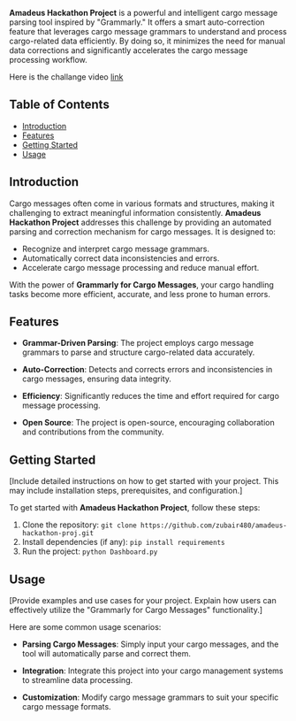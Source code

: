 **Amadeus Hackathon Project** is a powerful and intelligent cargo message parsing tool inspired by "Grammarly." It offers a smart auto-correction feature that leverages cargo message grammars to understand and process cargo-related data efficiently. By doing so, it minimizes the need for manual data corrections and significantly accelerates the cargo message processing workflow.

Here is the challange video <a href="https://drive.google.com/file/d/1sJrlqKQRPjeKZcCLOwubyILuudo9VkHl/view?usp=sharing">link</a>

## Table of Contents

- [Introduction](#introduction)
- [Features](#features)
- [Getting Started](#getting-started)
- [Usage](#usage)


## Introduction

Cargo messages often come in various formats and structures, making it challenging to extract meaningful information consistently. **Amadeus Hackathon Project** addresses this challenge by providing an automated parsing and correction mechanism for cargo messages. It is designed to:

- Recognize and interpret cargo message grammars.
- Automatically correct data inconsistencies and errors.
- Accelerate cargo message processing and reduce manual effort.

With the power of **Grammarly for Cargo Messages**, your cargo handling tasks become more efficient, accurate, and less prone to human errors.

## Features

- **Grammar-Driven Parsing**: The project employs cargo message grammars to parse and structure cargo-related data accurately.

- **Auto-Correction**: Detects and corrects errors and inconsistencies in cargo messages, ensuring data integrity.

- **Efficiency**: Significantly reduces the time and effort required for cargo message processing.

- **Open Source**: The project is open-source, encouraging collaboration and contributions from the community.

## Getting Started

[Include detailed instructions on how to get started with your project. This may include installation steps, prerequisites, and configuration.]

To get started with **Amadeus Hackathon Project**, follow these steps:

1. Clone the repository: `git clone https://github.com/zubair480/amadeus-hackathon-proj.git`
2. Install dependencies (if any): `pip install requirements`
3. Run the project: `python Dashboard.py`

## Usage

[Provide examples and use cases for your project. Explain how users can effectively utilize the "Grammarly for Cargo Messages" functionality.]

Here are some common usage scenarios:

- **Parsing Cargo Messages**: Simply input your cargo messages, and the tool will automatically parse and correct them.

- **Integration**: Integrate this project into your cargo management systems to streamline data processing.

- **Customization**: Modify cargo message grammars to suit your specific cargo message formats.



